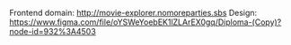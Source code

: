 Frontend domain: http://movie-explorer.nomoreparties.sbs
Design: https://www.figma.com/file/oYSWeYoebEK1lZLArEX0gq/Diploma-(Copy)?node-id=932%3A4503